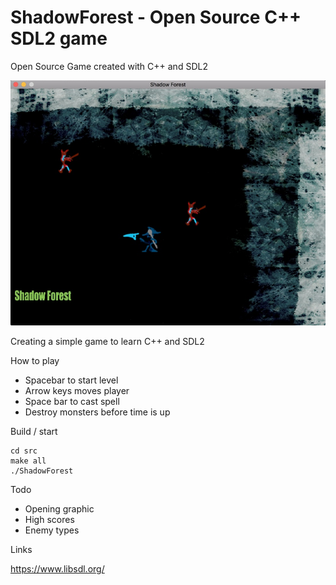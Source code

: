 # ShadowForest - Open Source C++ SDL2 game

Open Source Game created with C++ and SDL2

![Alt text](screenshot.jpg?raw=true "Screenshot")

Creating a simple game to learn C++ and SDL2

How to play
* Spacebar to start level
* Arrow keys moves player
* Space bar to cast spell
* Destroy monsters before time is up

Build / start
```
cd src
make all
./ShadowForest
```

Todo
* Opening graphic
* High scores
* Enemy types

Links

https://www.libsdl.org/

